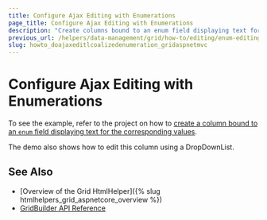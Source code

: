```yaml
---
title: Configure Ajax Editing with Enumerations
page_title: Configure Ajax Editing with Enumerations
description: "Create columns bound to an enum field displaying text for corresponding values."
previous_url: /helpers/data-management/grid/how-to/editing/enum-editing-with-dropdownlist-localization
slug: howto_doajaxeditlcoalizedenumeration_gridaspnetmvc
---
```


# Configure Ajax Editing with Enumerations

To see the example, refer to the project on how to [create a column bound to an `enum` field displaying text for the corresponding values](https://github.com/telerik/ui-for-aspnet-mvc-examples/tree/master/Telerik.Examples.Mvc/Telerik.Examples.Mvc/Areas/GridEditingAjaxWithEnumeration).

The demo also shows how to edit this column using a DropDownList.

## See Also

* [Overview of the Grid HtmlHelper]({% slug htmlhelpers_grid_aspnetcore_overview %})
* [GridBuilder API Reference](https://docs.telerik.com/aspnet-mvc/api/kendo.mvc.ui.fluent/gridbuilder)
